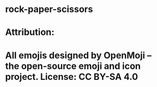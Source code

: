 # rock-paper-scissors
# Attribution:
# All emojis designed by OpenMoji – the open-source emoji and icon project. License: CC BY-SA 4.0